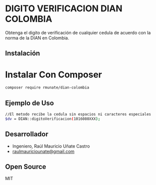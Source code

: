 # DIGITO VERIFICACION DIAN COLOMBIA
Obtenga el digito de verificación de cualquier cedula de acuerdo con la norma de la DIAN en Colombia.

## Instalación
# Instalar Con Composer

```sh
composer require rmunate/dian-colombia
```

## Ejemplo de Uso

```sh
//El metodo recibe la cedula sin espacios ni caracteres especiales
$dv = DIAN::digitoVerificacion(1016080XXX);
```

## Desarrollador
- Ingeniero, Raúl Mauricio Uñate Castro
- raulmauriciounate@gmail.com

## Open Source
MIT

